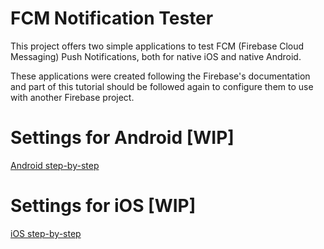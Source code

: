 # FCM Notification Tester

This project offers two simple applications to test FCM (Firebase Cloud Messaging) Push Notifications, both for native iOS and native Android. 

These applications were created following the Firebase's documentation and part of this tutorial should be followed again to configure them to use with another Firebase project.

# Settings for Android [WIP]
[Android step-by-step](https://firebase.google.com/docs/cloud-messaging/android/client)

# Settings for iOS [WIP]
[iOS step-by-step](https://firebase.google.com/docs/cloud-messaging/ios/client)